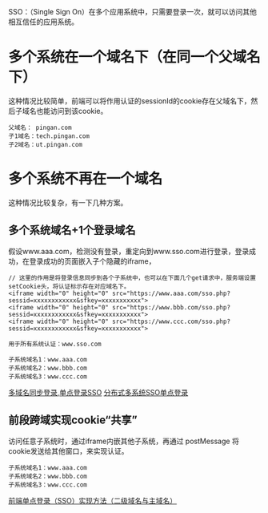 SSO：（Single Sign On）在多个应用系统中，只需要登录一次，就可以访问其他相互信任的应用系统。
#   多个系统在一个域名下（在同一个父域名下）
这种情况比较简单，前端可以将作用认证的sessionId的cookie存在父域名下，然后子域名也能访问到该cookie。
```
父域名： pingan.com
子1域名：tech.pingan.com
子2域名：ut.pingan.com
```
#   多个系统不再在一个域名
这种情况比较复杂，有一下几种方案。
##  多个系统域名+1个登录域名
假设www.aaa.com，检测没有登录，重定向到www.sso.com进行登录，登录成功，在登录成功的页面嵌入子个隐藏的iframe，
```
// 这里的作用是将登录信息同步到各个子系统中，也可以在下面几个get请求中，服务端设置setCookie头，将认证标示存在对应域名下。
<iframe width="0" height="0" src="https://www.aaa.com/sso.php?sessid=xxxxxxxxxxxx&sfkey=xxxxxxxxxxx">
<iframe width="0" height="0" src="https://www.bbb.com/sso.php?sessid=xxxxxxxxxxxx&sfkey=xxxxxxxxxxx">
<iframe width="0" height="0" src="https://www.ccc.com/sso.php?sessid=xxxxxxxxxxxx&sfkey=xxxxxxxxxxx">
```
```
用于所有系统认证：www.sso.com

子系统域名1：www.aaa.com
子系统域名2：www.bbb.com
子系统域名3：www.ccc.com
```
[多域名同步登录,单点登录SSO](https://blog.csdn.net/webnoties/article/details/77651669)
[分布式多系统SSO单点登录](https://blog.csdn.net/weixin_38312502/article/details/81180260)
##  前段跨域实现cookie“共享”
访问任意子系统时，通过iframe内嵌其他子系统，再通过 postMessage 将cookie发送给其他窗口，来实现认证。
```
子系统域名1：www.aaa.com
子系统域名2：www.bbb.com
子系统域名3：www.ccc.com
```
[前端单点登录（SSO）实现方法（二级域名与主域名）](https://www.cnblogs.com/Easty/p/7338940.html)




